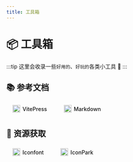 ```yaml
---
title: 工具箱
---
```


# 📦  工具箱

:::tip
这里会收录一些`好用的`、`好玩的`各类小工具 🔩
:::

## 📚 参考文档

<!-- ================= 按钮区 ================= -->
<!-- 想加按钮，就复制一行 <a> 然后改文字/链接/图标/颜色 -->

<div id="tool-wall">
 
  <a class="btn alt" href="https://vitepress.dev/guide/what-is-vitepress">
    <img src="/参考文档/vp.svg" class="ico"/>
    VitePress
  </a>

  <a class="btn alt" href="https://markdown.com.cn/basic-syntax/">
    <img src="/参考文档/markdown.svg" class="ico"/>
    Markdown
  </a>

  <!-- 继续复制添加即可 -->
</div>

## 📂 资源获取

<!-- ================= 按钮区 ================= -->
<!-- 想加按钮，就复制一行 <a> 然后改文字/链接/图标/颜色 -->

<div id="tool-wall">
 
  <a class="btn alt" href="https://www.iconfont.cn/">
    <img src="/资源获取/iconfont.svg" class="ico"/>
    Iconfont
  </a>

  <a class="btn alt" href="https://iconpark.oceanengine.com/home">
    <img src="/资源获取/iconpark.svg" class="ico"/>
    IconPark
  </a>

  <!-- 继续复制添加即可 -->
</div>

<style>
/* =========== 仅本页生效的变量 =========== */
#tool-wall {
  /* 图标大小 */
  --ico-size: 20px;
  /* 按钮整体高度（药丸高度） */
  --btn-height: 36px;
  /* 按钮左右间距（横向） */
  --gap-x: 12px;
  /* 按钮上下间距（纵向） */
  --gap-y: 8px;
  /* 圆角：9999px=药丸；50%=正圆；8px=小圆角 */
  --btn-radius: 9999px;
  /* 按钮内文字大小 */
  --font-size: 14px;

  /* 布局：先左右排，排不下自动换行 */
  display: flex;
  flex-wrap: wrap;
  gap: var(--gap-y) var(--gap-x);
  width: 100%;              /* 占满正文栏 */
  max-width: var(--vp-layout-max-width); /* 与正文同宽 */
}

/* 按钮本体 */
.btn {
  display: inline-flex;
  align-items: center;
  gap: 6px;               /* 图标与文字之间的间距 */
  padding: 0 1rem;        /* 左右内边距，决定药丸“胖瘦” */
  height: var(--btn-height);
  border-radius: var(--btn-radius);
  font-size: var(--font-size);
  font-weight: 500;
  text-decoration: none;
  transition: background 0.2s ease;
}

/* 图标尺寸 */
.btn .ico {
  width: var(--ico-size);
  height: var(--ico-size);
  flex-shrink: 0;         /* 防止图标被文字挤压 */
}

/* ===== 颜色：复用官方变量，无需改动 ===== */
.btn.brand {
  color: var(--vp-button-brand-text);
  background: var(--vp-button-brand-bg);
  border: 1px solid var(--vp-button-brand-border);
}
.btn.brand:hover {
  background: var(--vp-button-brand-hover-bg);
  color: var(--vp-button-brand-hover-text);
}

.btn.alt {
  color: var(--vp-button-alt-text);
  background: var(--vp-button-alt-bg);
  border: 1px solid var(--vp-button-alt-border);
}
.btn.alt:hover {
  background: var(--vp-button-alt-hover-bg);
}
</style>